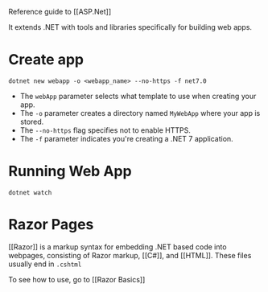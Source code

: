 Reference guide to [[ASP.Net]]

It extends .NET with tools and libraries specifically for building web apps.

# Create app
```
dotnet new webapp -o <webapp_name> --no-https -f net7.0
```
- The `webApp` parameter selects what template to use when creating your app.
- The `-o` parameter creates a directory named `MyWebApp` where your app is stored.
- The `--no-https` flag specifies not to enable HTTPS.
- The `-f` parameter indicates you're creating a .NET 7 application.

# Running Web App

```
dotnet watch
```

# Razor Pages
[[Razor]] is a markup syntax for embedding .NET based code into webpages, consisting of Razor markup, [[C#]], and [[HTML]]. These files usually end in `.cshtml`

To see how to use, go to [[Razor Basics]]